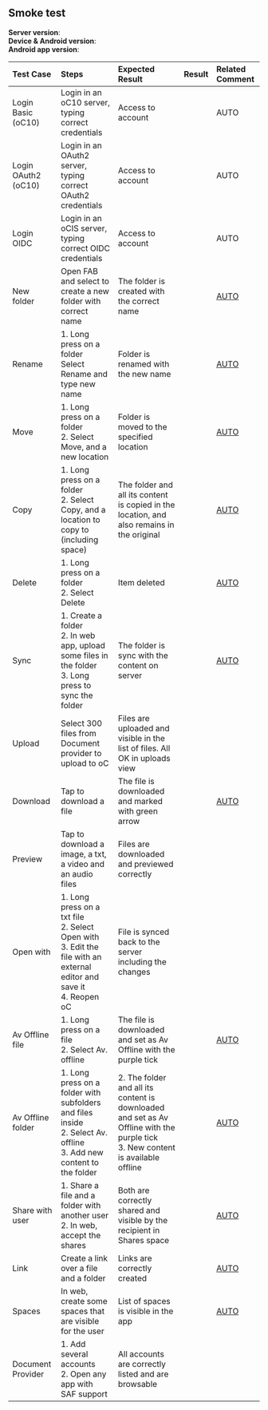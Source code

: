## Smoke test


**Server version**: <br>
**Device & Android version**: <br>
**Android app version**: 


Test Case | Steps | Expected Result | Result | Related Comment
| :------ | :---- | :-------------- | :----- | :---------
| Login Basic (oC10) | Login in an oC10 server, typing correct credentials | Access to account |  | AUTO |
| Login OAuth2 (oC10)| Login in an OAuth2 server, typing correct OAuth2 credentials | Access to account |  | AUTO |
| Login OIDC | Login in an oCIS server, typing correct OIDC credentials | Access to account |  | AUTO |
| New folder | Open FAB and select to create a new folder with correct name|The folder is created with the correct name|   | [AUTO](https://github.com/owncloud/android-scenario-testing/tree/master/src/test/resources/io/cucumber/createfolder.feature) |
| Rename | 1. Long press on a folder<br>Select Rename and type new name  |  Folder is renamed with the new name |  | [AUTO](https://github.com/owncloud/android-scenario-testing/tree/master/src/test/resources/io/cucumber/rename.feature) |
| Move | 1. Long press on a folder<br>2. Select Move, and a new location | Folder is moved to the specified location |  | [AUTO](https://github.com/owncloud/android-scenario-testing/tree/master/src/test/resources/io/cucumber/move.feature) |
| Copy | 1. Long press on a folder<br>2. Select Copy, and a location to copy to (including space) | The folder and all its content is copied in the location, and also remains in the original|  | [AUTO](https://github.com/owncloud/android-scenario-testing/tree/master/src/test/resources/io/cucumber/copy.feature) |
| Delete | 1. Long press on a folder<br>2. Select Delete | Item deleted|  | [AUTO](https://github.com/owncloud/android-scenario-testing/tree/master/src/test/resources/io/cucumber/delete.feature) |
| Sync | 1. Create a folder <br> 2. In web app, upload some files in the folder <br> 3. Long press to sync the folder  | The folder is sync with the content on server|  |[AUTO](https://github.com/owncloud/android-scenario-testing/tree/master/src/test/resources/io/cucumber/listfiles.feature)
| Upload  | Select 300 files from Document provider to upload to oC | Files are uploaded and visible in the list of files. All OK in uploads view  |  
| Download | Tap to download a file | The file is downloaded and marked with green arrow|  | [AUTO](https://github.com/owncloud/android-scenario-testing/tree/master/src/test/resources/io/cucumber/download.feature)|
| Preview | Tap to download a image, a txt, a video and an audio files | Files are downloaded and previewed correctly|  |  |
| Open with | 1. Long press on a txt file<br>2. Select Open with<br>3. Edit the file with an external  editor and save it<br>4. Reopen oC | File is synced back to the server including the changes|  |  |
| Av Offline file| 1. Long press on a file<br>2. Select Av. offline | The file is downloaded and set as Av Offline with the purple tick |  | [AUTO](https://github.com/owncloud/android-scenario-testing/tree/master/src/test/resources/io/cucumber/avoffline.feature) |
| Av Offline folder | 1. Long press on a folder with subfolders and files inside<br>2. Select Av. offline<br>3. Add new content to the folder | 2. The folder and all its content is downloaded and set as Av Offline with the purple tick<br>3. New content is available offline |  | [AUTO](https://github.com/owncloud/android-scenario-testing/tree/master/src/test/resources/io/cucumber/avoffline.feature)
| Share with user  | 1. Share a file and a folder with another user<br>2. In web, accept the shares | Both are correctly shared and visible by the recipient in Shares space |  | [AUTO](https://github.com/owncloud/android-scenario-testing/tree/master/src/test/resources/io/cucumber/shares.feature) |
| Link  | Create a link over a file and a folder | Links are correctly created|  | [AUTO](https://github.com/owncloud/android-scenario-testing/tree/master/src/test/resources/io/cucumber/links.feature) |
| Spaces | In web, create some spaces that are visible for the user | List of spaces is visible in the app |  | [AUTO](https://github.com/owncloud/android-scenario-testing/tree/master/src/test/resources/io/cucumber/spaces.feature) |
| Document Provider | 1. Add several accounts<br>2. Open any app with SAF support | All accounts are correctly listed and are browsable |  |  |

